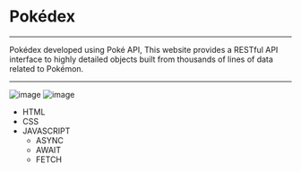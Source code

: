 # Pokédex 
<hr>
Pokédex developed using Poké API, This website provides a RESTful API interface to highly detailed objects built from thousands of lines of data related to Pokémon.
<hr>

![image](https://user-images.githubusercontent.com/82843173/183457822-5d44e181-34d1-44e2-8271-ed2a36e08a98.png)
![image](https://user-images.githubusercontent.com/82843173/183457846-c299b94d-3ca6-4a98-ab59-b2e11a814fdf.png)

- HTML
- CSS
- JAVASCRIPT
  - ASYNC
  - AWAIT
  - FETCH
